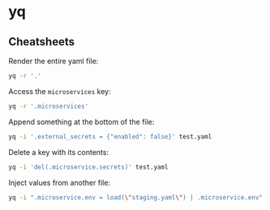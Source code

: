 # yq

## Cheatsheets

Render the entire yaml file:

```bash
yq -r '.'
```

Access the `microservices` key:

```bash
yq -r '.microservices'
```

Append something at the bottom of the file:

```bash
yq -i '.external_secrets = {"enabled": false}' test.yaml
```

Delete a key with its contents:

```bash
yq -i 'del(.microservice.secrets)' test.yaml
```

Inject values from another file:

```bash
yq -i ".microservice.env = load(\"staging.yaml\") | .microservice.env" test.yaml.yaml
```

